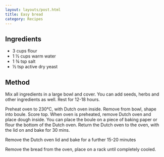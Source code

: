 ```yaml
---
layout: layouts/post.html
title: Easy bread
category: Recipes
---
```

## Ingredients
- 3 cups flour
- 1 &half; cups warm water
- 1 &frac34; tsp salt
- &half; tsp active dry yeast

## Method
Mix all ingredients in a large bowl and cover. You can add seeds, herbs and other ingredients as well.
Rest for 12-18 hours.
  
Preheat oven to 230&deg;C, with Dutch oven inside. Remove from bowl, shape into boule. Score top.
When oven is preheated, remove Dutch oven and place dough inside. You can place the boule on a piece of baking paper or flour the bottom of the Dutch oven. Return the Dutch oven to the oven, with the lid on and bake for 30 mins.
  
Remove the Dutch oven lid and bake for a further 15-20 minutes

Remove the bread from the oven, place on a rack until completely cooled.
